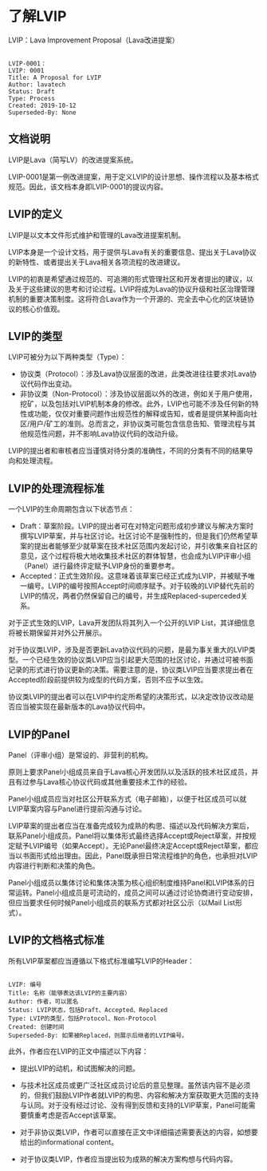 # 了解LVIP

LVIP：Lava Improvement Proposal（Lava改进提案）

```text

LVIP-0001：
LVIP: 0001
Title: A Proposal for LVIP
Author: lavatech
Status: Draft
Type: Process
Created: 2019-10-12
Superseded-By: None
```

## 文档说明

LVIP是Lava（简写LV）的改进提案系统。

LVIP-0001是第一例改进提案，用于定义LVIP的设计思想、操作流程以及基本格式规范。因此，该文档本身即LVIP-0001的提议内容。

## LVIP的定义

LVIP是以文本文件形式维护和管理的Lava改进提案机制。

LVIP本身是一个设计文档，用于提供与Lava有关的重要信息、提出关于Lava协议的新特性、或者提出关于Lava相关各项流程的改进建议。

LVIP的初衷是希望通过规范的、可追溯的形式管理社区和开发者提出的建议，以及关于这些建议的思考和讨论过程。LVIP将成为Lava的协议升级和社区治理管理机制的重要决策制度。这将符合Lava作为一个开源的、完全去中心化的区块链协议的核心价值观。

## LVIP的类型

LVIP可被分为以下两种类型（Type）：

* 协议类（Protocol）：涉及Lava协议层面的改进，此类改进往往要求对Lava协议代码作出变动。
* 非协议类（Non-Protocol）：涉及协议层面以外的改进，例如关于用户使用，挖矿，以及包括对LVIP机制本身的修改。此外，LVIP也可能不涉及任何新的特性或功能，仅仅对重要问题作出规范性的解释或告知，或者是提供某种面向社区/用户/矿工的准则。总而言之，非协议类可能包含信息告知、管理流程与其他规范性问题，并不影响Lava协议代码的改动升级。

LVIP的提出者和审核者应当谨慎对待分类的准确性，不同的分类有不同的结果导向和处理流程。

## LVIP的处理流程标准

一个LVIP的生命周期包含以下状态节点：

* Draft：草案阶段。LVIP的提出者可在对特定问题形成初步建议与解决方案时撰写LVIP草案，并与社区讨论。社区讨论不是强制性的，但是我们仍然希望草案的提出者能够至少就草案在技术社区范围内发起讨论，并引收集来自社区的意见，这个过程将极大地收集技术社区的群体智慧，也会成为LVIP评审小组（Panel）进行最终评定赋予LVIP身份的重要参考。
* Accepted：正式生效阶段。这意味着该草案已经正式成为LVIP，并被赋予唯一编号。LVIP的编号按照Accept时间顺序赋予。对于较晚的LVIP替代先前的LVIP的情况，两者仍然保留自己的编号，并生成Replaced-superceded关系。

对于正式生效的LVIP，Lava开发团队将其列入一个公开的LVIP List，其详细信息将被长期保留并对外公开展示。

对于协议类LVIP，涉及是否更新Lava协议代码的问题，是最为事关重大的LVIP类型。一个已经生效的协议类LVIP应当引起更大范围的社区讨论，并通过可被书面记录的形式进行协议更新的决策。需要注意的是，协议类LVIP应当要求提出者在Accepted阶段前提供较为成型的代码方案，否则不应予以生效。

协议类LVIP的提出者可以在LVIP中约定所希望的决策形式，以决定改协议改动是否应当被实现在最新版本的Lava协议代码中。

## LVIP的Panel

Panel（评审小组）是常设的、非营利的机构。

原则上要求Panel小组成员来自于Lava核心开发团队以及活跃的技术社区成员，并且有过参与Lava核心协议代码或其他重要技术工作的经验。

Panel小组成员应当对社区公开联系方式（电子邮箱），以便于社区成员可以就LVIP草案内容与Panel进行提前沟通与讨论。

LVIP草案的提出者应当在准备完成较为成熟的构思、描述以及代码解决方案后，联系Panel小组成员。Panel将以集体形式最终选择Accept或Reject草案，并按规定赋予LVIP编号（如果Accept）。无论Panel最终决定Accept或Reject草案，都应当以书面形式给出理由。因此，Panel既承担日常流程维护的角色，也承担对LVIP内容进行判断和决策的角色。

Panel小组成员以集体讨论和集体决策为核心组织制度维持Panel和LVIP体系的日常运转。Panel小组成员是可流动的，成员之间可以通过讨论协商进行变动安排，但应当要求任何时候Panel小组成员的联系方式都对社区公示（以Mail List形式）。

## LVIP的文档格式标准

所有LVIP草案都应当遵循以下格式标准编写LVIP的Header：

```text

LVIP: 编号 
Title: 名称（能够表达该LVIP的主要内容） 
Author: 作者，可以匿名 
Status: LVIP状态，包括Draft、Accepted、Replaced 
Type: LVIP的类型，包括Protocol、Non-Protocol 
Created: 创建时间 
Superseded-By: 如果被Replaced，则展示后继者的LVIP编号。 
```

此外，作者应在LVIP的正文中描述以下内容：

* 提出LVIP的动机，和试图解决的问题。

* 与技术社区成员或更广泛社区成员讨论后的意见整理。虽然该内容不是必须的，但我们鼓励LVIP作者就LVIP的构思、内容和解决方案获取更大范围的支持与认同。对于没有经过讨论、没有得到反馈和支持的LVIP草案，Panel可能需要慎重考虑是否Accept该草案。

* 对于非协议类LVIP，作者可以直接在正文中详细描述需要表达的内容，如想要给出的informational content。

* 对于协议类LVIP，作者应当提出较为成熟的解决方案构想与代码内容。

